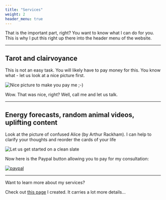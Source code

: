 ```yaml
---
title: "Services"
weight: 2
header_menu: true
---
```


That is the important part, right? You want to know what I can do for you. This is why I put this right up there into the header menu of the website.

---

## Tarot and clairvoyance

This is not an easy task. You will likely have to pay money for this. You know what - let us look at a nice picture first.

![Nice picture to make you pay me ;-)](images/Screenshot_20210727_095450.png)

Wow. That was nice, right? Well, call me and let us talk.

---

## Energy forecasts, random animal videos, uplifting content

Look at the picture of confused Alice (by Arthur Rackham). I can help to clarify your thoughts and reorder the cards of your life

![Let us get started on a clean slate](images/Alice_cards.jpg)

<!---
to

![Let us get started on a clean slate](images/woman-pouring-juice-on-glass-3184192.jpg)

in estimated seconds.

[<button>Click me</button>](https://example.com)
-->

Now here is the Paypal button allowing you to pay for my consultation:

[![paypal](https://www.paypalobjects.com/en_US/GB/i/btn/btn_buynowCC_LG.gif)](https://www.paypal.com/cgi-bin/webscr?cmd=_s-xclick&hosted_button_id=VB9JR6R364LMS)

---

Want to learn more about my services?

Check out [this page](services) I created. It carries a lot more details...
